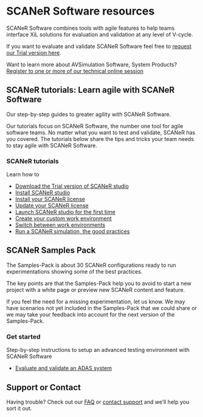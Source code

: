 # SCANeR Software resources

SCANeR Software combines tools with agile features to help teams interface XiL solutions for evaluation and validation at any level of V-cycle.

If you want to evaluate and validate SCANeR Software feel free to [request our Trial version here](https://www.avsimulation.com/scaner-studio-trial/).

Want to learn more about AVSimulation Software, System Products? [Register to one or more of our technical online session](https://www.avsimulation.com/events/)

## SCANeR tutorials: Learn agile with SCANeR Software

Our step-by-step guides to greater agility with SCANeR Software.

Our tutorials focus on SCANeR Software, the number one tool for agile software teams. No matter what you want to test and validate, SCANeR has you covered. The tutorials below share the tips and tricks your team needs to stay agile with SCANeR Software.

### SCANeR tutorials

Learn how to
* [Download the Trial version of SCANeR studio](./Pages/HT_Download_Trial_SCANeR/HT_Install_Trial_SCANeR.md)
* [Install SCANeR studio](./Pages/HT_Install_SCANeR_studio/HT_Install_SCANeR_studio.md)
* [Install your SCANeR license](./Pages/HT_Install_SCANeR_license/Install_SCANeR_license.md)
* [Update your SCANeR license](./Pages/HT_Update_SCANeR_license/Update_SCANeR_license.md)
* [Launch SCANeR studio for the first time](./Pages/HT_FirstLaunch/HT_FirstLaunch.md)
* [Create your custom work environment](./Pages/HT_Create_custom_work_environment/HT_Create_A_New_Workspace.md)
* [Switch between work environments]()
* [Run a SCANeR simulation, the good practices](./Pages/HT_Run_a_simulation_good_practices/HT_Run_a_simulation_good_practices.md)

## SCANeR Samples Pack

The Samples-Pack is about 30 SCANeR configurations ready to run experimentations showing some of the best practices.

The key points are that the Samples-Pack help you to avoid to start a new project with a white page or preview new SCANeR content and feature.

If you feel the need for a missing experimentation, let us know. We may have scenarios not yet included in the Samples-Pack that we could share or we may take your feedback into account for the next version of the Samples-Pack.

### Get started

Step-by-step instructions to setup an advanced testing environment with SCANeR Software

* [Evaluate and validate an ADAS system](./Pages/HT_ADAS/HT_ADAS_index.md)

## Support or Contact

Having trouble? Check out our [FAQ](http://stockage.scanersimulation.com/Evaluation/2021/SCANeRstudio_Evaluation_FAQ.pdf) or [contact support](support-scaner@avsimulation.fr) and we’ll help you sort it out.

